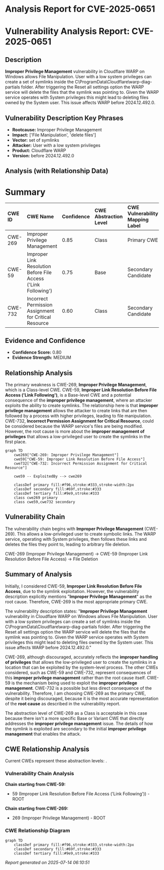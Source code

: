 # Analysis Report for CVE-2025-0651

# Vulnerability Analysis Report: CVE-2025-0651

## Description

**Improper Privilege Management** vulnerability in Cloudflare WARP on Windows allows File Manipulation. User with a low system privileges can create a set of symlinks inside the C\\ProgramData\\Cloudflare\\warp-diag-partials folder. After triggering the Reset all settings option the WARP service will delete the files that the symlink was pointing to. Given the WARP service operates with System privileges this might lead to deleting files owned by the System user. This issue affects WARP before 2024.12.492.0.

## Vulnerability Description Key Phrases

- **Rootcause:** Improper Privilege Management
- **Impact:** ['File Manipulation', 'delete files']
- **Vector:** set of symlinks
- **Attacker:** User with a low system privileges
- **Product:** Cloudflare WARP
- **Version:** before 2024.12.492.0

## Analysis (with Relationship Data)

# Summary
| CWE ID   | CWE Name                                                           | Confidence | CWE Abstraction Level | CWE Vulnerability Mapping Label | CWE-Vulnerability Mapping Notes |
| :------- | :----------------------------------------------------------------- | :--------- | :-------------------- | :------------------------------ | :------------------------------ |
| CWE-269  | Improper Privilege Management                                      | 0.85       | Class                 | Primary CWE                     | Discouraged                   |
| CWE-59   | Improper Link Resolution Before File Access ('Link Following')    | 0.75       | Base                  | Secondary Candidate             | Allowed                       |
| CWE-732  | Incorrect Permission Assignment for Critical Resource            | 0.60       | Class                 | Secondary Candidate             | Allowed-with-Review           |

## Evidence and Confidence

*   **Confidence Score:** 0.80
*   **Evidence Strength:** MEDIUM

## Relationship Analysis

The primary weakness is CWE-269, **Improper Privilege Management**, which is a Class-level CWE. CWE-59, **Improper Link Resolution Before File Access ('Link Following')**, is a Base-level CWE and a potential consequence of the **improper privilege management**, where an attacker exploits the ability to create symlinks. The relationship here is that **improper privilege management** allows the attacker to create links that are then followed by a process with higher privileges, leading to file manipulation. CWE-732, **Incorrect Permission Assignment for Critical Resource**, could be considered because the WARP service's files are being modified. However, the root cause is more about the **improper management of privileges** that allows a low-privileged user to create the symlinks in the first place.

```mermaid
graph TD
    cwe269["CWE-269: Improper Privilege Management"]
    cwe59["CWE-59: Improper Link Resolution Before File Access"]
    cwe732["CWE-732: Incorrect Permission Assignment for Critical Resource"]
    
    cwe59 -- ExploitedBy --> cwe269
    
    classDef primary fill:#f96,stroke:#333,stroke-width:2px
    classDef secondary fill:#69f,stroke:#333
    classDef tertiary fill:#9e9,stroke:#333
    class cwe269 primary
    class cwe59,cwe732 secondary
```

## Vulnerability Chain

The vulnerability chain begins with **Improper Privilege Management** (CWE-269). This allows a low-privileged user to create symbolic links. The WARP service, operating with System privileges, then follows these links and deletes the files they point to, leading to arbitrary file deletion.

CWE-269 (Improper Privilege Management) -> CWE-59 (Improper Link Resolution Before File Access) -> File Deletion

## Summary of Analysis

Initially, I considered CWE-59, **Improper Link Resolution Before File Access**, due to the symlink exploitation. However, the vulnerability description explicitly mentions "**Improper Privilege Management**" as the root cause. Therefore, CWE-269 is the most appropriate primary CWE.

The vulnerability description states: "**Improper Privilege Management** vulnerability in Cloudflare WARP on Windows allows File Manipulation. User with a low system privileges can create a set of symlinks inside the C\\ProgramData\\Cloudflare\\warp-diag-partials folder. After triggering the Reset all settings option the WARP service will delete the files that the symlink was pointing to. Given the WARP service operates with System privileges this might lead to deleting files owned by the System user. This issue affects WARP before 2024.12.492.0."

CWE-269, although discouraged, accurately reflects the **improper handling of privileges** that allows the low-privileged user to create the symlinks in a location that can be exploited by the system-level process. The other CWEs considered, such as CWE-59 and CWE-732, represent consequences of this **improper privilege management** rather than the root cause itself. CWE-59 is the mechanism being used to exploit the **improper privilege management**. CWE-732 is a possible but less direct consequence of the vulnerability. Therefore, I am choosing CWE-269 as the primary CWE, despite it being discouraged, because it is the most accurate representation of the **root cause** as described in the vulnerability report.

The abstraction level of CWE-269 as a Class is acceptable in this case because there isn't a more specific Base or Variant CWE that directly addresses the **improper privilege management** issue. The details of how the symlink is exploited are secondary to the initial **improper privilege management** that enables the attack.


## CWE Relationship Analysis

Current CWEs represent these abstraction levels: .


### Vulnerability Chain Analysis

**Chain starting from CWE-59:**
- 59 (Improper Link Resolution Before File Access ('Link Following')) - ROOT


**Chain starting from CWE-269:**
- 269 (Improper Privilege Management) - ROOT



### CWE Relationship Diagram

```mermaid
graph TD
    classDef primary fill:#f96,stroke:#333,stroke-width:2px
    classDef secondary fill:#69f,stroke:#333
    classDef tertiary fill:#9e9,stroke:#333
```



*Report generated on 2025-07-14 06:10:51*
